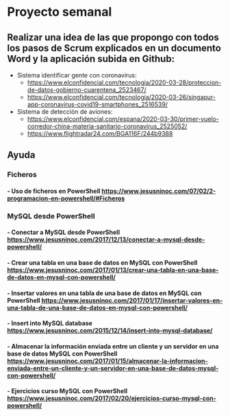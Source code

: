 # Proyecto semanal

## Realizar una idea de las que propongo con todos los pasos de Scrum explicados en un documento Word y la aplicación subida en Github:

- Sistema identificar gente con coronavirus:
  - https://www.elconfidencial.com/tecnologia/2020-03-28/proteccion-de-datos-gobierno-cuarentena_2523467/
  - https://www.elconfidencial.com/tecnologia/2020-03-26/singapur-app-coronavirus-covid19-smartphones_2516539/
- Sistema de detección de aviones:
  - https://www.elconfidencial.com/espana/2020-03-30/primer-vuelo-corredor-china-materia-sanitario-coronavirus_2525052/
  - https://www.flightradar24.com/BGA116F/244b9388

## Ayuda
### Ficheros
#### - Uso de ficheros en PowerShell https://www.jesusninoc.com/07/02/2-programacion-en-powershell/#Ficheros

### MySQL desde PowerShell
#### - Conectar a MySQL desde PowerShell https://www.jesusninoc.com/2017/12/13/conectar-a-mysql-desde-powershell/

#### - Crear una tabla en una base de datos en MySQL con PowerShell https://www.jesusninoc.com/2017/01/13/crear-una-tabla-en-una-base-de-datos-en-mysql-con-powershell/

#### - Insertar valores en una tabla de una base de datos en MySQL con PowerShell https://www.jesusninoc.com/2017/01/17/insertar-valores-en-una-tabla-de-una-base-de-datos-en-mysql-con-powershell/

#### - Insert into MySQL database https://www.jesusninoc.com/2015/12/14/insert-into-mysql-database/

#### - Almacenar la información enviada entre un cliente y un servidor en una base de datos MySQL con PowerShell https://www.jesusninoc.com/2017/01/15/almacenar-la-informacion-enviada-entre-un-cliente-y-un-servidor-en-una-base-de-datos-mysql-con-powershell/

#### - Ejercicios curso MySQL con PowerShell https://www.jesusninoc.com/2017/02/20/ejercicios-curso-mysql-con-powershell/
